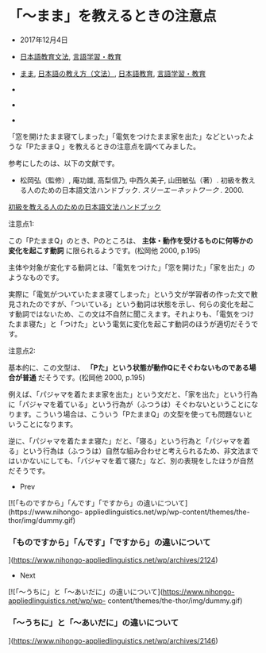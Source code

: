 # 「～まま」を教えるときの注意点

  * 2017年12月4日
  * [日本語教育文法](https://www.nihongo-appliedlinguistics.net/wp/archives/category/japanese-language-and-education/%e6%97%a5%e6%9c%ac%e8%aa%9e%e6%95%99%e8%82%b2/%e6%97%a5%e6%9c%ac%e8%aa%9e%e6%95%99%e8%82%b2%e6%96%87%e6%b3%95), [言語学習・教育](https://www.nihongo-appliedlinguistics.net/wp/archives/category/language-learning-and-education/%e8%a8%80%e8%aa%9e%e5%ad%a6%e7%bf%92%e3%83%bb%e6%95%99%e8%82%b2)
  * [まま](https://www.nihongo-appliedlinguistics.net/wp/archives/tag/%e3%81%be%e3%81%be), [日本語の教え方（文法）](https://www.nihongo-appliedlinguistics.net/wp/archives/tag/%e6%97%a5%e6%9c%ac%e8%aa%9e%e3%81%ae%e6%95%99%e3%81%88%e6%96%b9%ef%bc%88%e6%96%87%e6%b3%95%ef%bc%89), [日本語教育](https://www.nihongo-appliedlinguistics.net/wp/archives/tag/%e6%97%a5%e6%9c%ac%e8%aa%9e%e6%95%99%e8%82%b2), [言語学習・教育](https://www.nihongo-appliedlinguistics.net/wp/archives/tag/%e8%a8%80%e8%aa%9e%e5%ad%a6%e7%bf%92%e3%83%bb%e6%95%99%e8%82%b2)

  * [](http://www.facebook.com/sharer.php?u=https%3A%2F%2Fwww.nihongo-appliedlinguistics.net%2Fwp%2Farchives%2F2141&t=%E3%80%8C%EF%BD%9E%E3%81%BE%E3%81%BE%E3%80%8D%E3%82%92%E6%95%99%E3%81%88%E3%82%8B%E3%81%A8%E3%81%8D%E3%81%AE%E6%B3%A8%E6%84%8F%E7%82%B9 "Facebook")
  * [](http://twitter.com/intent/tweet?text=%E3%80%8C%EF%BD%9E%E3%81%BE%E3%81%BE%E3%80%8D%E3%82%92%E6%95%99%E3%81%88%E3%82%8B%E3%81%A8%E3%81%8D%E3%81%AE%E6%B3%A8%E6%84%8F%E7%82%B9&https%3A%2F%2Fwww.nihongo-appliedlinguistics.net%2Fwp%2Farchives%2F2141&url=https%3A%2F%2Fwww.nihongo-appliedlinguistics.net%2Fwp%2Farchives%2F2141 "Twitter")
  * [](https://plus.google.com/share?url=https%3A%2F%2Fwww.nihongo-appliedlinguistics.net%2Fwp%2Farchives%2F2141 "Google+")

「窓を開けたまま寝てしまった」「電気をつけたまま家を出た」などといったような「PたままQ 」を教えるときの注意点を調べてみました。

参考にしたのは、以下の文献です。

  * 松岡弘（監修）, 庵功雄, 高梨信乃, 中西久美子, 山田敏弘（著）. 初級を教える人のための日本語文法ハンドブック. _スリーエーネットワーク ._ 2000.

[初級を教える人のための日本語文法ハンドブック](https://www.amazon.co.jp/dp/4883191559?tag=lubnan-22&linkCode=ogi&th=1&psc=1)

注意点1:

この「PたままQ」のとき、Pのところは、 **主体・動作を受けるものに何等かの変化を起こす動詞** に限られるようです。(松岡他 2000, p.195)  

主体や対象が変化する動詞とは、「電気をつけた」「窓を開けた」「家を出た」のようなものです。

実際に「電気がついていたまま寝てしまった」という文が学習者の作った文で散見されたのですが、「ついている」という動詞は状態を示し、何らの変化を起こす動詞ではないため、この文は不自然に聞こえます。それよりも、「電気をつけたまま寝た」と「つけた」という電気に変化を起こす動詞のほうが適切だそうです。

注意点2:

基本的に、この文型は、 **「Pた」という状態が動作Qにそぐわないものである場合が普通** だそうです。(松岡他 2000, p.195)

例えば、「パジャマを着たまま家を出た」という文だと、「家を出た」という行為に「パジャマを着ている」という行為が（ふつうは）そぐわないということになります。こういう場合は、こういう「PたままQ」の文型を使っても問題ないということになります。

逆に、「パジャマを着たまま寝た」だと、「寝る」という行為と「パジャマを着る」という行為は（ふつうは）自然な組み合わせと考えられるため、非文法まではいかないにしても、「パジャマを着て寝た」など、別の表現をしたほうが自然だそうです。

  * Prev

[![「ものですから」「んです」「ですから」の違いについて](https://www.nihongo-
appliedlinguistics.net/wp/wp-content/themes/the-thor/img/dummy.gif)

### 「ものですから」「んです」「ですから」の違いについて

](https://www.nihongo-appliedlinguistics.net/wp/archives/2124)

  * Next

[![「～うちに」と「～あいだに」の違いについて](https://www.nihongo-appliedlinguistics.net/wp/wp-
content/themes/the-thor/img/dummy.gif)

### 「～うちに」と「～あいだに」の違いについて

](https://www.nihongo-appliedlinguistics.net/wp/archives/2146)

